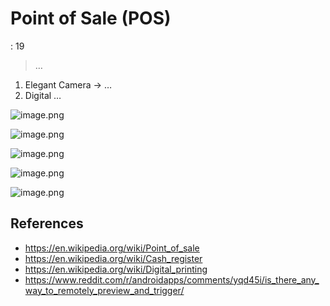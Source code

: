 # Point of Sale (POS)

: 19

> …
> 

1. Elegant Camera → …
2. Digital …

![image.png](Point%20of%20Sale%20(POS)%20179c0f5171ec8182849bd218a383affc/image.png)

![image.png](Point%20of%20Sale%20(POS)%20179c0f5171ec8182849bd218a383affc/image%201.png)

![image.png](Point%20of%20Sale%20(POS)%20179c0f5171ec8182849bd218a383affc/image%202.png)

![image.png](Point%20of%20Sale%20(POS)%20179c0f5171ec8182849bd218a383affc/image%203.png)

![image.png](Point%20of%20Sale%20(POS)%20179c0f5171ec8182849bd218a383affc/image%204.png)

## References

- https://en.wikipedia.org/wiki/Point_of_sale
- https://en.wikipedia.org/wiki/Cash_register
- https://en.wikipedia.org/wiki/Digital_printing
- https://www.reddit.com/r/androidapps/comments/yqd45i/is_there_any_way_to_remotely_preview_and_trigger/